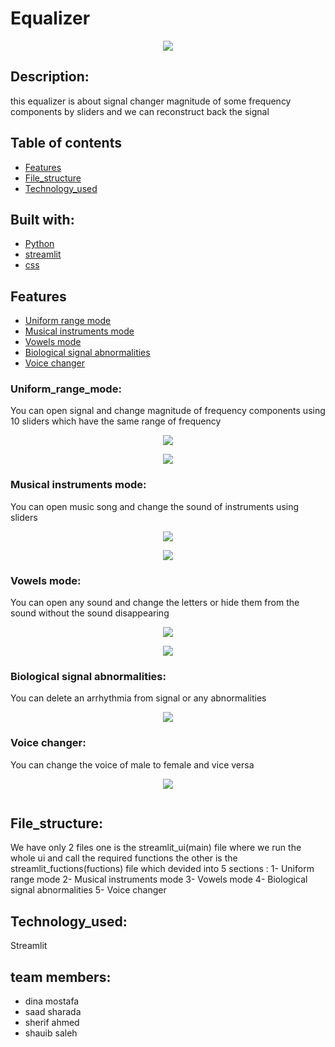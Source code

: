 # Equalizer
<p align="center">
    <img src="https://github.com/Sherif-2001/DSP_Task2_8/blob/main/photos/default.jpg">
</p>


## Description:
this equalizer is about signal changer magnitude of some frequency components by sliders and we can reconstruct back the signal  
## Table of contents

* [Features](#features)
* [File_structure](#file_structure)
* [Technology_used](#technology_used)

## Built with: 
* [Python](#python)
* [streamlit](#streamlit)
* [css](#css)

## Features
* [Uniform range mode](#Uniform_range_mode)
* [Musical instruments mode](#Musical_instruments_mode)
* [Vowels mode](#Vowels_mode)
* [Biological signal abnormalities](#Biological_signal_abnormalities)
* [Voice changer](#Voice_changer)

### Uniform_range_mode:
You can open signal and change magnitude of frequency components using 10 sliders which have the same range of frequency

<p align="center">
    <img src="https://github.com/Sherif-2001/DSP_Task2_8/blob/main/photos/default%20(2).jpg">
</p>
<p align="center">
    <img src="https://github.com/Sherif-2001/DSP_Task2_8/blob/main/photos/dynamic_def.jpg">
</p>



### Musical instruments mode:
You can open music song and change the sound of instruments using sliders 
<p align="center">
    <img src="https://github.com/Sherif-2001/DSP_Task2_8/blob/main/photos/music.jpg">
</p>
<p align="center">
    <img src="https://github.com/Sherif-2001/DSP_Task2_8/blob/main/photos/music%20(2).jpg">
</p>

### Vowels mode:
You can open any sound and change the letters or hide them from the sound without the sound disappearing 
<p align="center">
    <img src="https://github.com/Sherif-2001/DSP_Task2_8/blob/main/photos/vowels.jpg">
</p>
<p align="center">
    <img src="https://github.com/Sherif-2001/DSP_Task2_8/blob/main/photos/vowels%20(2).jpg">
</p>

### Biological signal abnormalities:
You can delete an arrhythmia from signal or any abnormalities

<p align="center">
    <img src="https://github.com/Sherif-2001/DSP_Task2_8/blob/main/photos/medical.jpg">
</p>

### Voice changer:
You can change the voice of male to female and vice versa 


<p align="center">
    <img src="https://github.com/Sherif-2001/DSP_Task2_8/blob/main/photos/female.jpg">
</p>
<p align="center">
    <img src="">
</p>


## File_structure:
We have only 2 files one is the streamlit_ui(main) file where we run the whole ui and call the required functions 
the other is the streamlit_fuctions(fuctions) file which devided into 5 sections : 
1- Uniform range mode 
2- Musical instruments mode
3- Vowels mode
4- Biological signal abnormalities
5- Voice changer


## Technology_used:
Streamlit 

## team members: 

- dina mostafa
- saad sharada 
- sherif ahmed 
- shauib saleh
